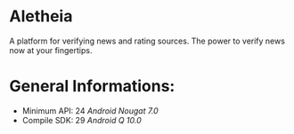 # Aletheia
A platform for verifying news and rating sources. The power to verify news now at your fingertips.

# General Informations:
- Minimum API: 24 *Android Nougat 7.0*
- Compile SDK: 29 *Android Q 10.0*
